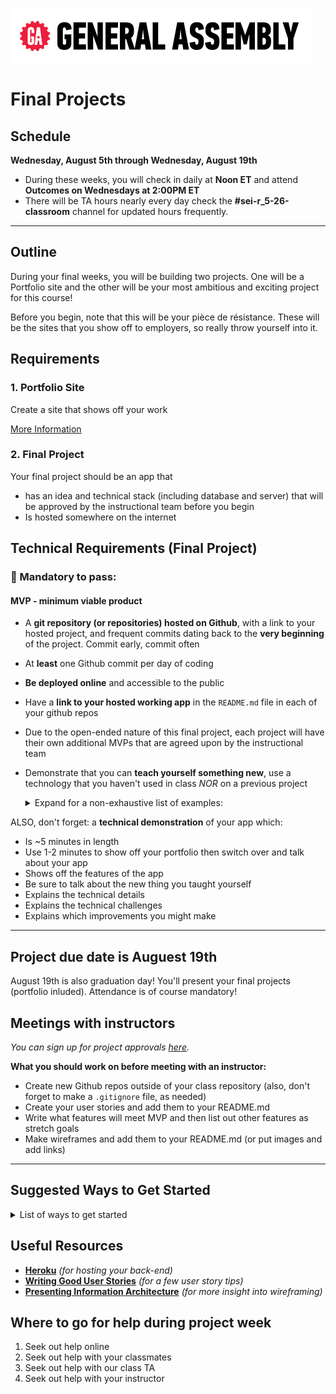 ![](/ga_cog.png)

# Final Projects

## Schedule

**Wednesday, August 5th through Wednesday, August 19th**

- During these weeks, you will check in daily at **Noon ET** and attend **Outcomes on Wednesdays at 2:00PM ET**
- There will be TA hours nearly every day check the **#sei-r_5-26-classroom** channel for updated hours frequently.

<hr>

## Outline

During your final weeks, you will be building two projects. One will be a Portfolio site and the other will be your most ambitious and exciting project for this course!

Before you begin, note that this will be your pièce de résistance. These will be the sites that you show off to employers, so really throw yourself into it.

## Requirements

### 1. Portfolio Site

Create a site that shows off your work

[More Information](portfolio.md)

### 2. Final Project

Your final project should be an app that

- has an idea and technical stack (including database and server) that will be approved by the instructional team before you begin
- Is hosted somewhere on the internet

## Technical Requirements (Final Project)
### &#x1F534; Mandatory to pass:
#### MVP - minimum viable product

* A **git repository (or repositories) hosted on Github**, with a link to your hosted project, and frequent commits dating back to the **very beginning** of the project. Commit early, commit often
* At **least** one Github commit per day of coding
* **Be deployed online** and accessible to the public
* Have a **link to your hosted working app** in the `README.md` file in  each of your github repos
* Due to the open-ended nature of this final project, each project will have their own additional MVPs that are agreed upon by the instructional team
* Demonstrate that you can **teach yourself something new**, use a technology that you haven't used in class _NOR_ on a previous project
    <details><summary>Expand for a non-exhaustive list of examples:</summary>

        - 3rd party api
        - CSS - new framework
        - CSS - no framework but use CSS-grid
        - React - integrate Redux
        - React UI library: Material-UI, React BootStrap etc.
        - React Enzyme testing library
        - React - use axios instead of fetch
        - Node/Express - use a new npm package

        New Stack:
        - Rails - use React for front end
        - MEAN stack : MongoDB, Express, Angular, Node
        - NERDS stack: Node, Express, React, Database SQL
        - PHP/Laravel 
        - Python/Django

        Module Bundlers:
        - Webpack - non-rails app
        - Webpacker - for rails app with react
        - Gulp 

        Other Front Ends:
        - React Native
        - Ionic
        - Vue 
        - Angular 5.0

        Authorization:
        - Authorization using JWT (JSON Web Tokens)

        Other Hosting:
        - Host on Digital Ocean
        - Host on AWS

        - Other Libraries:
        - Lodash 
        - Google Maps
        - Moment.js
        - jQuery UI
        - Chart.js 
        - D3

        Other Databases
        - Firebase
        - Redis
    </details>

ALSO, don't forget: a **technical demonstration** of your app which:

* Is ~5 minutes in length
* Use 1-2 minutes to show off your portfolio then switch over and talk about your app
* Shows off the features of the app
* Be sure to talk about the new thing you taught yourself
* Explains the technical details
* Explains the technical challenges
* Explains which improvements you might make

<hr>

## Project due date is Auguest 19th

August 19th is also graduation day! You'll present your final projects (portfolio inluded). Attendance is of course mandatory!

## Meetings with instructors
_You can sign up for project approvals [here](https://docs.google.com/spreadsheets/d/12t7LsIr91i0z8QwVr5poQF1FpDrheOFNoTstlxN2Ig0/edit?usp=sharing)._

**What you should work on before meeting with an instructor:**

- Create new Github repos outside of your class repository (also, don't forget to make a `.gitignore` file, as needed)
- Create your user stories and add them to your README.md
- Write what features will meet MVP and then list out other features as stretch goals
- Make wireframes and add them to your README.md (or put images and add links)

---

  ## Suggested Ways to Get Started

  <details><summary>List of ways to get started</summary>

  * **Wireframe** Make a drawing of what your app will look like on each page of your application (what does it look like as soon as you log on to the site? What does it look like once a user logs in, etc.).

  <br>

  * **Break the project down into different components** (data, presentation, views, style, DOM manipulation) and brainstorm each component individually.

  <br>

  * Create your **user stories**

  <br>

  * Create a **Trello board** and break down the user stories into cards

  <br>

  * **Use your Development Tools** (console.log, inspector, alert statements, etc) to debug and solve problems

  <br>

  * **Commit early, commit often.** Don’t be afraid to break something because you can always go back in time to a previous version.

  <br>

  * **Consult documentation resources** (MDN, jQuery, etc.) at home to better understand what you’ll be getting into.

  <br>

  * **Don’t be afraid to write code that you know you will have to remove later.** Create temporary elements (buttons, links, etc) that trigger events if real data is not available. For example, if you’re trying to figure out how to change some text when the game is over but you haven’t solved the win/lose game logic, you can create a button to simulate that until then.

  </details>

## Useful Resources

* **[Heroku](http://www.heroku.com)** _(for hosting your back-end)_
* **[Writing Good User Stories](https://www.romanpichler.com/blog/10-tips-writing-good-user-stories/)** _(for a few user story tips)_
* **[Presenting Information Architecture](http://webstyleguide.com/wsg3/3-information-architecture/4-presenting-information.html)** _(for more insight into wireframing)_

## Where to go for help during project week

1. Seek out help online
2. Seek out help with your classmates
3. Seek out help with our class TA
4. Seek out help with your instructor
